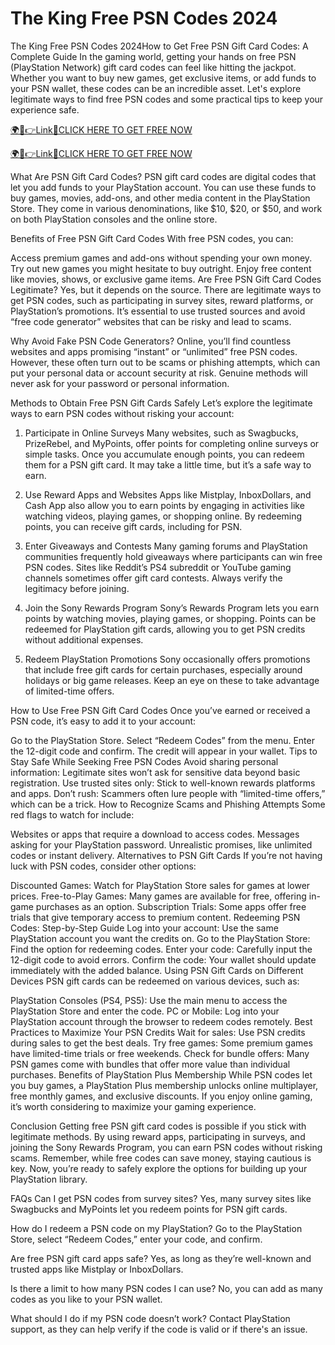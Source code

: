 # The King Free PSN Codes 2024
The King Free PSN Codes 2024How to Get Free PSN Gift Card Codes: A Complete Guide
In the gaming world, getting your hands on free PSN (PlayStation Network) gift card codes can feel like hitting the jackpot. Whether you want to buy new games, get exclusive items, or add funds to your PSN wallet, these codes can be an incredible asset. Let's explore legitimate ways to find free PSN codes and some practical tips to keep your experience safe.

<a href="https://spacezones.org/rallgift.html" rel="nofollow">🌍📱👉Link📲CLICK HERE TO GET FREE NOW</a>

<a href="https://spacezones.org/rallgift.html" rel="nofollow">🌍📱👉Link📲CLICK HERE TO GET FREE NOW</a>


What Are PSN Gift Card Codes?
PSN gift card codes are digital codes that let you add funds to your PlayStation account. You can use these funds to buy games, movies, add-ons, and other media content in the PlayStation Store. They come in various denominations, like $10, $20, or $50, and work on both PlayStation consoles and the online store.

Benefits of Free PSN Gift Card Codes
With free PSN codes, you can:

Access premium games and add-ons without spending your own money.
Try out new games you might hesitate to buy outright.
Enjoy free content like movies, shows, or exclusive game items.
Are Free PSN Gift Card Codes Legitimate?
Yes, but it depends on the source. There are legitimate ways to get PSN codes, such as participating in survey sites, reward platforms, or PlayStation’s promotions. It’s essential to use trusted sources and avoid “free code generator” websites that can be risky and lead to scams.

Why Avoid Fake PSN Code Generators?
Online, you’ll find countless websites and apps promising “instant” or “unlimited” free PSN codes. However, these often turn out to be scams or phishing attempts, which can put your personal data or account security at risk. Genuine methods will never ask for your password or personal information.

Methods to Obtain Free PSN Gift Cards Safely
Let’s explore the legitimate ways to earn PSN codes without risking your account:

1. Participate in Online Surveys
Many websites, such as Swagbucks, PrizeRebel, and MyPoints, offer points for completing online surveys or simple tasks. Once you accumulate enough points, you can redeem them for a PSN gift card. It may take a little time, but it’s a safe way to earn.

2. Use Reward Apps and Websites
Apps like Mistplay, InboxDollars, and Cash App also allow you to earn points by engaging in activities like watching videos, playing games, or shopping online. By redeeming points, you can receive gift cards, including for PSN.

3. Enter Giveaways and Contests
Many gaming forums and PlayStation communities frequently hold giveaways where participants can win free PSN codes. Sites like Reddit’s PS4 subreddit or YouTube gaming channels sometimes offer gift card contests. Always verify the legitimacy before joining.

4. Join the Sony Rewards Program
Sony’s Rewards Program lets you earn points by watching movies, playing games, or shopping. Points can be redeemed for PlayStation gift cards, allowing you to get PSN credits without additional expenses.

5. Redeem PlayStation Promotions
Sony occasionally offers promotions that include free gift cards for certain purchases, especially around holidays or big game releases. Keep an eye on these to take advantage of limited-time offers.

How to Use Free PSN Gift Card Codes
Once you’ve earned or received a PSN code, it’s easy to add it to your account:

Go to the PlayStation Store.
Select “Redeem Codes” from the menu.
Enter the 12-digit code and confirm.
The credit will appear in your wallet.
Tips to Stay Safe While Seeking Free PSN Codes
Avoid sharing personal information: Legitimate sites won’t ask for sensitive data beyond basic registration.
Use trusted sites only: Stick to well-known rewards platforms and apps.
Don’t rush: Scammers often lure people with “limited-time offers,” which can be a trick.
How to Recognize Scams and Phishing Attempts
Some red flags to watch for include:

Websites or apps that require a download to access codes.
Messages asking for your PlayStation password.
Unrealistic promises, like unlimited codes or instant delivery.
Alternatives to PSN Gift Cards
If you’re not having luck with PSN codes, consider other options:

Discounted Games: Watch for PlayStation Store sales for games at lower prices.
Free-to-Play Games: Many games are available for free, offering in-game purchases as an option.
Subscription Trials: Some apps offer free trials that give temporary access to premium content.
Redeeming PSN Codes: Step-by-Step Guide
Log into your account: Use the same PlayStation account you want the credits on.
Go to the PlayStation Store: Find the option for redeeming codes.
Enter your code: Carefully input the 12-digit code to avoid errors.
Confirm the code: Your wallet should update immediately with the added balance.
Using PSN Gift Cards on Different Devices
PSN gift cards can be redeemed on various devices, such as:

PlayStation Consoles (PS4, PS5): Use the main menu to access the PlayStation Store and enter the code.
PC or Mobile: Log into your PlayStation account through the browser to redeem codes remotely.
Best Practices to Maximize Your PSN Credits
Wait for sales: Use PSN credits during sales to get the best deals.
Try free games: Some premium games have limited-time trials or free weekends.
Check for bundle offers: Many PSN games come with bundles that offer more value than individual purchases.
Benefits of PlayStation Plus Membership
While PSN codes let you buy games, a PlayStation Plus membership unlocks online multiplayer, free monthly games, and exclusive discounts. If you enjoy online gaming, it’s worth considering to maximize your gaming experience.

Conclusion
Getting free PSN gift card codes is possible if you stick with legitimate methods. By using reward apps, participating in surveys, and joining the Sony Rewards Program, you can earn PSN codes without risking scams. Remember, while free codes can save money, staying cautious is key. Now, you’re ready to safely explore the options for building up your PlayStation library.

FAQs
Can I get PSN codes from survey sites?
Yes, many survey sites like Swagbucks and MyPoints let you redeem points for PSN gift cards.

How do I redeem a PSN code on my PlayStation?
Go to the PlayStation Store, select “Redeem Codes,” enter your code, and confirm.

Are free PSN gift card apps safe?
Yes, as long as they’re well-known and trusted apps like Mistplay or InboxDollars.

Is there a limit to how many PSN codes I can use?
No, you can add as many codes as you like to your PSN wallet.

What should I do if my PSN code doesn’t work?
Contact PlayStation support, as they can help verify if the code is valid or if there's an issue.
